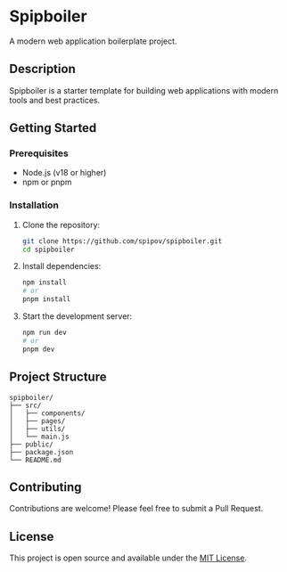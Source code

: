 # Spipboiler

A modern web application boilerplate project.

## Description

Spipboiler is a starter template for building web applications with modern tools and best practices.

## Getting Started

### Prerequisites

- Node.js (v18 or higher)
- npm or pnpm

### Installation

1. Clone the repository:
   ```bash
   git clone https://github.com/spipov/spipboiler.git
   cd spipboiler
   ```

2. Install dependencies:
   ```bash
   npm install
   # or
   pnpm install
   ```

3. Start the development server:
   ```bash
   npm run dev
   # or
   pnpm dev
   ```

## Project Structure

```
spipboiler/
├── src/
│   ├── components/
│   ├── pages/
│   ├── utils/
│   └── main.js
├── public/
├── package.json
└── README.md
```

## Contributing

Contributions are welcome! Please feel free to submit a Pull Request.

## License

This project is open source and available under the [MIT License](LICENSE).